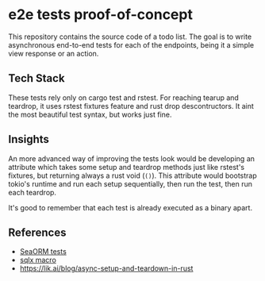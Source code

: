 # e2e tests proof-of-concept
This repository contains the source code of a todo list. The goal is to write asynchronous end-to-end tests for each
of the endpoints, being it a simple view response or an action.

## Tech Stack
These tests rely only on cargo test and rstest. For reaching tearup and teardrop, it uses rstest fixtures feature and rust
drop descontructors. It aint the most beautiful test syntax, but works just fine.

## Insights
An more advanced way of improving the tests look would be developing an attribute which takes some setup and teardrop
methods just like rstest's fixtures, but returning always a rust void (`()`). This attribute would bootstrap tokio's
runtime and run each setup sequentially, then run the test, then run each teardrop.

It's good to remember that each test is already executed as a binary apart.

## References
- [SeaORM tests](https://github.com/SeaQL/sea-orm/blob/master/tests/crud_tests.rs)
- [sqlx macro](https://docs.rs/sqlx/latest/sqlx/attr.test.html)
- https://lik.ai/blog/async-setup-and-teardown-in-rust